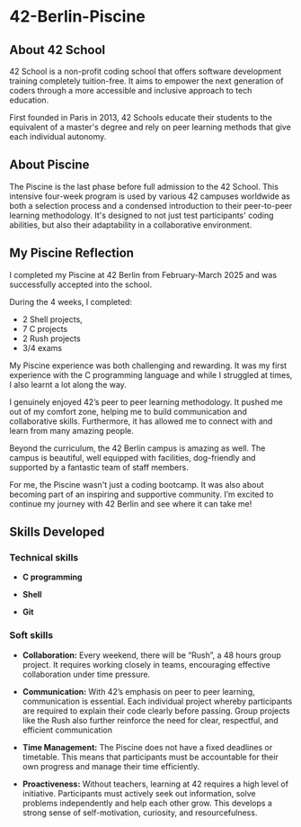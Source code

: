 # 42-Berlin-Piscine

## About 42 School
42 School is a non-profit coding school that offers software development training completely tuition-free. It aims to  empower the next generation of coders through a more accessible and inclusive approach to tech education.

First founded in Paris in 2013, 42 Schools educate their students to the equivalent of a master's degree and rely on peer learning methods that give each individual autonomy.

## About Piscine
The Piscine is the last phase before full admission to the 42 School.  This intensive four-week program is used by various 42 campuses worldwide as both a selection process and a condensed introduction to their peer-to-peer learning methodology. It's designed to not just test participants' coding abilities, but also their adaptability in a collaborative environment. 

## My Piscine Reflection
I completed my Piscine at 42 Berlin from February-March 2025 and was successfully accepted into the school. 

During the 4 weeks, I completed:
- 2 Shell projects, 
- 7 C projects
- 2 Rush projects
- 3/4 exams

My Piscine experience was both challenging and rewarding. It was my first experience with the C programming language and while I struggled at times, I also learnt a lot along the way. 

I genuinely enjoyed 42’s peer to peer learning methodology. It pushed me out of my comfort zone, helping me to build communication and collaborative skills. Furthermore, it has allowed me to connect with and learn from many amazing people.

Beyond the curriculum, the 42 Berlin campus is amazing as well. The campus is beautiful, well equipped with facilities, dog-friendly and supported by a fantastic team of staff members.

For me, the Piscine wasn't just a coding bootcamp. It was also about becoming part of an inspiring and supportive community. I’m excited to continue my journey with 42 Berlin and see where it can take me!

## Skills Developed
### Technical skills
- **C programming**

- **Shell**

- **Git**

### Soft skills
- **Collaboration:**
Every weekend, there will be “Rush”, a 48 hours group project. It requires working closely in teams, encouraging effective collaboration under time pressure.

- **Communication:**
With 42’s emphasis on peer to peer learning, communication is essential. Each individual project whereby participants are required to explain their code clearly before passing. Group projects like the Rush also further reinforce the need for clear, respectful, and efficient communication

- **Time Management:**
The Piscine does not have a fixed  deadlines or timetable. This means that participants must be accountable for their own progress and manage their time efficiently.

- **Proactiveness:**
Without teachers, learning at 42 requires a high level of initiative. Participants must actively seek out information, solve problems independently and help each other grow. This develops a strong sense of self-motivation, curiosity, and resourcefulness.








